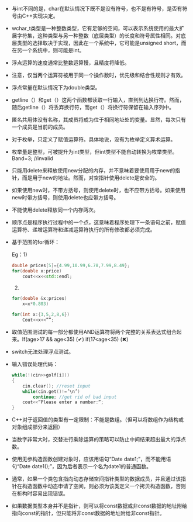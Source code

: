 - 与int不同的是，char在默认情况下既不是没有符号，也不是有符号，是否有符号由C++实现决定。 

- wchar_t类型是一种整数类型，它有足够的空间，可以表示系统使用的最大扩展字符集，这种类型与另一种整数（底层类型）的长度和符号属性相同。对底层类型的选择取决于实现，因此在一个系统中，它可能是unsigned short，而在另一个系统中，则可能是int。 

- 浮点运算的速度通常比整数运算慢，且精度将降低。 

- 注意，仅当两个运算符被用于同一个操作数时，优先级和结合性规则才有效。 

- 浮点常量在默认情况下为double类型。 

- getline（）和get（）这两个函数都读取一行输入，直到到达换行符。然而，随后getline（）将丢弃换行符，而get（）将换行符保留在输入序列中。 

- 匿名共用体没有名称，其成员将成为位于相同地址处的变量。显然，每次只有一个成员是当前的成员。 

- 对于枚举，只定义了赋值运算符。具体地说，没有为枚举定义算术运算。 

- 枚举量是整型，可被提升为int类型，但int类型不能自动转换为枚举类型。Band=3;  //invalid 

- 只能用delete来释放使用new分配的内存，并不意味着要使用用于new的指针，而是用于new的地址。然而，对空指针使用delete是安全的。 

- 如果使用new时，不带方括号，则使用delete时，也不应带方括号。如果使用new时带方括号，则使用delete也应带方括号。 

- 不能使用delete释放同一个内存两次。 

- 顺序点是程序执行过程中的一个点，这意味着程序处理下一条语句之前，赋值运算符、递增运算符和递减运算符执行的所有修改都必须完成。 

- 基于范围的for循环：

  Eg：1)

  ```c++
  double prices[5]={4.99,10.99,6.78,7.99,8.49};
  for(double x:price)  
      cout<<x<<std::endl;
  ```

  2)

  ```c++
  for(double &x:prices)  
      x=x*0.803)
      
  for(int x:{3,5,2,8,6})  
      Cout<<x<<””;
  ```



- 取值范围测试的每一部分都使用AND运算符将两个完整的关系表达式组合起来。If(age>17 && age<35) (✔)  if(17<age<35) (✖) 

- switch无法处理浮点测试。 

- 输入错误处理代码：

  ```c++
  while(!(cin>>golf[i]))
  {  
      cin.clear(); //reset input  
      while(cin.get()!=’\n’)    
          continue; //get rid of bad input  
      cout<<”Please enter a number:”;
  } 
  ```



- C++对于返回值的类型有一定限制：不能是数组。（但可以将数组作为结构或对象组成部分来返回） 
- 当数字非常大时，交替进行乘除运算的策略可以防止中间结果超出最大的浮点数。 
- 使用无参构造函数创建对象时，应该用语句“Date date1;”，而不能用语句“Date date1();”，因为后者表示一个名为date1的普通函数。 
- 通常，如果一个类包含指向动态存储空间指针类型的数据成员，并且通过该指针在构造函数中动态申请了空间，则必须为该类定义一个拷贝构造函数，否则在析构时容易出现错误。 
- 如果数据类型本身并不是指针，则可以将const数据或非const数据的地址附给指向const的指针，但只能将非const数据的地址附给非const指针。